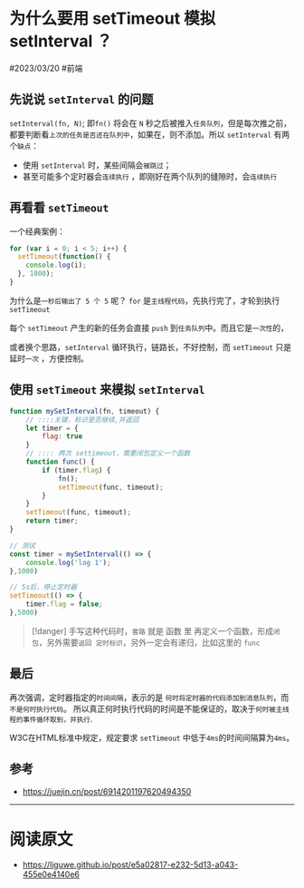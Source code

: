 
# 为什么要用 setTimeout 模拟 setInterval ？


<Badge type="info">#2023/03/20</Badge> <Badge type="tip">#前端</Badge> 

## 先说说 `setInterval`  的问题

`setInterval(fn, N)`;  即`fn()` 将会在 `N` 秒之后被推入`任务队列`，但是每次推之前，都要判断看`上次的任务是否还在队列中`，如果在，则不添加。所以 `setInterval` 有两个`缺点`：

- 使用 `setInterval` 时，某些间隔会`被跳过`；
- 甚至可能多个定时器会`连续执行` ，即刚好在两个队列的缝隙时，会`连续执行`

## 再看看 `setTimeout`

一个经典案例：

```javascript
for (var i = 0; i < 5; i++) {
  setTimeout(function() {
    console.log(i);
  }, 1000);
}
```

为什么是`一秒后输出了 5 个 5` 呢？ `for` 是`主线程代码`，先执行完了，才轮到执行 `setTimeout`

每个 `setTimeout` 产生的新的任务会直接 `push` 到`任务队列`中。而且它是`一次性`的，

或者换个思路，`setInterval` 循环执行，链路长，不好控制，而 `setTimeout` 只是延时`一次` ，方便控制。


## 使用 `setTimeout`  来模拟  `setInterval` 


```javascript
function mySetInterval(fn, timeout) {
    // ::::关键，标识是否继续,并返回
    let timer = {
        flag: true
    }
    // :::: 两次 settimeout，需要闭包定义一个函数
    function func() {
        if (timer.flag) {
            fn();
            setTimeout(func, timeout);
        }
    }
    setTimeout(func, timeout);
    return timer;
}

// 测试
const timer = mySetInterval(() => {
    console.log('log 1');
},1000)

// 5s后，停止定时器
setTimeout(() => {
    timer.flag = false;
},5000)

```


> [!danger]
>  手写这种代码时，`套路` 就是 函数 里 再定义一个函数，形成`闭包`，另外需要`返回 定时标识`，另外一定会有递归，比如这里的 `func` 

## 最后


再次强调，定时器指定的`时间间隔`，表示的是 `何时将定时器的代码添加到消息队列`，而`不是何时执行代码`。 所以真正何时执行代码的时间是不能保证的，取决于`何时被主线程的事件循环取到，并执行`.

W3C在HTML标准中规定，规定要求 `setTimeout` 中低于`4ms`的时间间隔算为`4ms`。

## 参考

- https://juejin.cn/post/6914201197620494350


---
# 阅读原文
- https://liguwe.github.io/post/e5a02817-e232-5d13-a043-455e0e4140e6